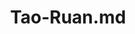 ---
title: "Tao-Ruan.md"
collection: authors
permalink: /authors/Tao-Ruan
citation: ' Zhedong Zheng,  Tao Ruan,  Yunchao Wei,  Yi Yang,  Tao Mei, &quot;VehicleNet: Learning Robust Visual Representation for Vehicle Re-identification.&quot; IEEE Transaction on Multimedia (TMM), 2020.'
---